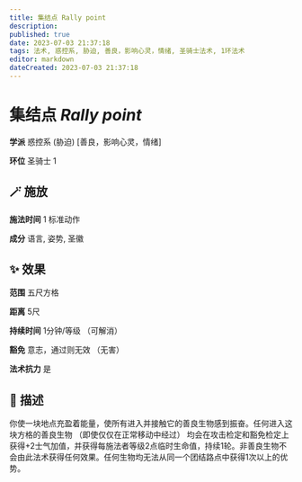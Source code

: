 ```yaml
---
title: 集结点 Rally point
description: 
published: true
date: 2023-07-03 21:37:18
tags: 法术, 惑控系, 胁迫, 善良，影响心灵，情绪, 圣骑士法术, 1环法术
editor: markdown
dateCreated: 2023-07-03 21:37:18
---
```


# **集结点** *Rally point*

**学派** 惑控系 (胁迫) \[善良，影响心灵，情绪\] 

**环位** 圣骑士 1

## 🪄 施放

**施法时间** 1 标准动作

**成分** 语言, 姿势, 圣徽

## ✨ 效果  

**范围** 五尺方格

**距离** 5尺  

**持续时间** 1分钟/等级 （可解消） 

**豁免** 意志，通过则无效 （无害）

**法术抗力** 是

## 📖 描述

你使一块地点充盈着能量，使所有进入并接触它的善良生物感到振奋。任何进入这块方格的善良生物 （即使仅仅在正常移动中经过） 均会在攻击检定和豁免检定上获得+2士气加值，并获得每施法者等级2点临时生命值，持续1轮。非善良生物不会由此法术获得任何效果。任何生物均无法从同一个团结路点中获得1次以上的优势。
    